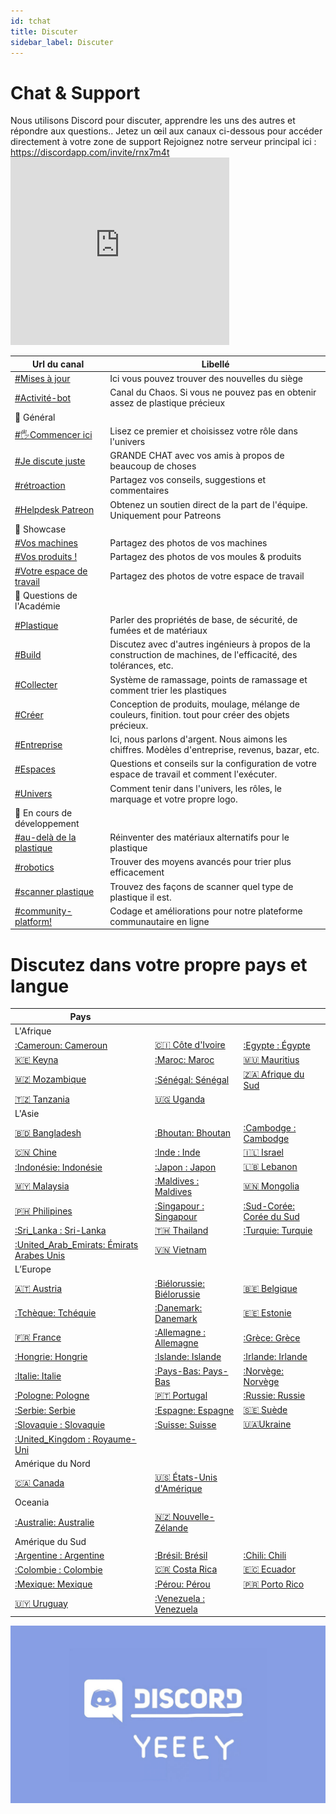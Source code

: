 ```yaml
---
id: tchat
title: Discuter
sidebar_label: Discuter
---
```


<style>
:root {
  --highlight: #e1e1e1;
  --links: rgb(131, 206, 235);
  --hover: rgb(131, 206, 235);
}
</style>

# Chat & Support

Nous utilisons Discord pour discuter, apprendre les uns des autres et répondre aux questions.. Jetez un œil aux canaux ci-dessous pour accéder directement à votre zone de support Rejoignez notre serveur principal ici : https://discordapp.com/invite/rnx7m4t <iframe src="https://discordapp.com/widget?id=586676777334865928&theme=dark" width="350" height="300" allowtransparency="true" frameborder="0" mark="crwd-mark"></iframe>


| Url du canal                                                      | Libellé                                                                                                          |
| ----------------------------------------------------------------- | ---------------------------------------------------------------------------------------------------------------- |
| [#Mises à jour](https://discord.gg/gJ7Yyk4)                       | Ici vous pouvez trouver des nouvelles du siège                                                                   |
| [#Activité-bot](https://discord.gg/gDHhwFr)                       | Canal du Chaos. Si vous ne pouvez pas en obtenir assez de plastique précieux                                     |
| 💬 Général                                                         |                                                                                                                  |
| [#🖐Commencer ici](https://discordapp.com/invite/rnx7m4t)          | Lisez ce premier et choisissez votre rôle dans l'univers                                                         |
| [#Je discute juste](https://discordapp.com/invite/SSBrzeR)        | GRANDE CHAT avec vos amis à propos de beaucoup de choses                                                         |
| [#rétroaction](https://discordapp.com/invite/cGZ5hKP)             | Partagez vos conseils, suggestions et commentaires                                                               |
| [#Helpdesk Patreon](https://discordapp.com/invite/wjVdtGW)        | Obtenez un soutien direct de la part de l'équipe. Uniquement pour Patreons                                       |
| 💫 Showcase                                                        |                                                                                                                  |
| [#Vos machines](https://discord.gg/jhhZKDf)                       | Partagez des photos de vos machines                                                                              |
| [#Vos produits !](https://discord.gg/KCBpcQB)                     | Partagez des photos de vos moules & produits                                                                     |
| [#Votre espace de travail](https://discord.gg/EA64M8k)            | Partagez des photos de votre espace de travail                                                                   |
| 📓 Questions de l'Académie                                         |                                                                                                                  |
| [#Plastique](https://discordapp.com/invite/2vZB7Sj)               | Parler des propriétés de base, de sécurité, de fumées et de matériaux                                            |
| [#Build](https://discordapp.com/invite/XQDmQVT)                   | Discutez avec d'autres ingénieurs à propos de la construction de machines, de l'efficacité, des tolérances, etc. |
| [#Collecter](https://discordapp.com/invite/kpnYaEr)               | Système de ramassage, points de ramassage et comment trier les plastiques                                        |
| [#Créer](https://discordapp.com/invite/yhmfzTZ)                   | Conception de produits, moulage, mélange de couleurs, finition. tout pour créer des objets précieux.             |
| [#Entreprise](https://discordapp.com/invite/n5d8Vrr)              | Ici, nous parlons d'argent. Nous aimons les chiffres. Modèles d'entreprise, revenus, bazar, etc.                 |
| [#Espaces](https://discordapp.com/invite/p92s237)                 | Questions et conseils sur la configuration de votre espace de travail et comment l'exécuter.                     |
| [#Univers](https://discordapp.com/invite/QUw8A3w)                 | Comment tenir dans l'univers, les rôles, le marquage et votre propre logo.                                       |
| 💪 En cours de développement                                       |                                                                                                                  |
| [#au-delà de la plastique](https://discordapp.com/invite/SfTmtKP) | Réinventer des matériaux alternatifs pour le plastique                                                           |
| [#robotics](https://discordapp.com/invite/5UYM4Sd)                | Trouver des moyens avancés pour trier plus efficacement                                                          |
| [#scanner plastique](https://discordapp.com/invite/Khxfgg7)       | Trouvez des façons de scanner quel type de plastique il est.                                                     |
| [#community-platform!](https://discordapp.com/invite/AKuxkpx)     | Codage et améliorations pour notre plateforme communautaire en ligne                                             |

# Discutez dans votre propre pays et langue

| Pays                                                                      |                                                         |                                                        |
| ------------------------------------------------------------------------- | ------------------------------------------------------- | ------------------------------------------------------ |
| L'Afrique                                                                 |                                                         |                                                        |
| [:Cameroun: Cameroun](https://discord.gg/rWz7T2d)                         | [🇨🇮 Côte d'Ivoire ](https://discord.gg/aGvqQt7)        | [:Egypte : Égypte](https://discord.gg/ehyT6QX)         |
| [🇰🇪 Keyna](https://discord.gg/rzbQvqU)                                    | [:Maroc: Maroc](https://discord.gg/ub6kQ6G)             | [🇲🇺 Mauritius](https://discord.gg/RfhpFMy)             |
| [🇲🇿 Mozambique](https://discord.gg/RzB4bqK)                               | [:Sénégal: Sénégal](https://discord.gg/WdbFwGT)         | [🇿🇦 Afrique du Sud](https://discord.gg/eFvQA5r)        |
| [🇹🇿 Tanzania](https://discord.gg/j7GJNcq)                                 | [🇺🇬 Uganda](https://discord.gg/gEQvwR4)                 |                                                        |
| L'Asie                                                                    |                                                         |                                                        |
| [🇧🇩 Bangladesh](https://discord.gg/uzuc2D2)                               | [:Bhoutan: Bhoutan](https://discord.gg/NT3Yn2w)         | [:Cambodge : Cambodge](https://discord.gg/yQW4PRR)     |
| [🇨🇳 Chine](https://discord.gg/QpSWznp)                                    | [:Inde : Inde](https://discord.gg/z8AX8sg)              | [🇮🇱 Israel](https://discord.gg/MXBtGB4)                |
| [:Indonésie: Indonésie](https://discord.gg/vMcjVk6)                       | [:Japon : Japon](https://discord.gg/NzF5kAG)            | [🇱🇧 Lebanon](https://discord.gg/MJWwpb9)               |
| [🇲🇾 Malaysia](https://discord.gg/xKeByGR)                                 | [:Maldives : Maldives](https://discord.gg/K5VPxM7)      | [🇲🇳 Mongolia](https://discord.gg/E6mjs6b)              |
| [🇵🇭 Philipines](https://discord.gg/vQWzSSP)                               | [:Singapour : Singapour](https://discord.gg/PNmrYCZ)    | [:Sud-Corée: Corée du Sud](https://discord.gg/c4qmrty) |
| [:Sri_Lanka : Sri-Lanka](https://discord.gg/MDGWrxM)                      | [🇹🇭 Thailand](https://discord.gg/YxZRnV6)               | [:Turquie: Turquie](https://discord.gg/jbRQZZ2)        |
| [:United_Arab_Emirats: Émirats Arabes Unis](https://discord.gg/YzxF6NC) | [🇻🇳 Vietnam](https://discord.gg/W7D3sAb)                |                                                        |
| L’Europe                                                                  |                                                         |                                                        |
| [🇦🇹 Austria](https://discord.gg/4SMzU2v)                                  | [:Biélorussie: Biélorussie](https://discord.gg/vs6vkNw) | [🇧🇪 Belgique](https://discord.gg/HExnykJ)              |
| [:Tchèque: Tchéquie](https://discord.gg/D68Wbvc)                          | [:Danemark: Danemark](https://discord.gg/N3RW5Gk)       | [🇪🇪 Estonie](https://discord.gg/eADYRpt)               |
| [🇫🇷 France](https://discord.gg/DPDDmvz)                                   | [:Allemagne : Allemagne](https://discord.gg/6RQfStR)    | [:Grèce: Grèce](https://discord.gg/UZVjYGz)            |
| [:Hongrie: Hongrie](https://discord.gg/m7mft82)                           | [:Islande: Islande](https://discord.gg/Tt4xUXq)         | [:Irlande: Irlande](https://discord.gg/9Y5uQyC)        |
| [:Italie: Italie](https://discord.gg/FNmEYYy)                             | [:Pays-Bas: Pays-Bas](https://discord.gg/qf3Qdmt)       | [:Norvège: Norvège](https://discord.gg/Vurn4V7)        |
| [:Pologne: Pologne](https://discord.gg/ZuCBnce)                           | [🇵🇹 Portugal](https://discord.gg/YMRwSuM)               | [:Russie: Russie](https://discord.gg/X3hXH4m)          |
| [:Serbie: Serbie](https://discord.gg/AHfeXt6)                             | [:Espagne: Espagne](https://discord.gg/ZjTSPqH)         | [🇸🇪 Suède](https://discord.gg/68EbaVj)                 |
| [:Slovaquie : Slovaquie](https://discord.gg/3N5gKge)                      | [:Suisse: Suisse](https://discord.gg/Ss5kY5N)           | [🇺🇦Ukraine](https://discord.gg/d2g65a8)                |
| [:United_Kingdom : Royaume-Uni](https://discord.gg/S4Rt4FW)               |                                                         |                                                        |
| Amérique du Nord                                                          |                                                         |                                                        |
| [🇨🇦 Canada](https://discord.gg/Kgus9V9)                                   | [🇺🇸 États-Unis d'Amérique](https://discord.gg/q7TWufN)  |                                                        |
| Oceania                                                                   |                                                         |                                                        |
| [:Australie: Australie](https://discord.gg/CV39nsA)                       | [🇳🇿 Nouvelle-Zélande](https://discord.gg/CkH4TsZ)       |                                                        |
| Amérique du Sud                                                           |                                                         |                                                        |
| [:Argentine : Argentine](https://discord.gg/3fNRfPq)                      | [:Brésil: Brésil](https://discord.gg/fDm9sZP)           | [:Chili: Chili](https://discord.gg/5SueApj)            |
| [:Colombie : Colombie](https://discord.gg/DcWVhda)                        | [🇨🇷 Costa Rica](https://discord.gg/JTSh2y7)             | [🇪🇨 Ecuador](https://discord.gg/Gxe4Nn5)               |
| [:Mexique: Mexique](https://discord.gg/dBhzkaQ)                           | [:Pérou: Pérou](https://discord.gg/HTPGAuj)             | [🇵🇷 Porto Rico](https://discord.gg/uCc2hBY)            |
| [🇺🇾 Uruguay](https://discord.gg/KnmtpsU)                                  | [:Venezuela : Venezuela](https://discord.gg/ySmK3Mw)    |                                                        |

![Discord.](assets/support/discord.jpg)
